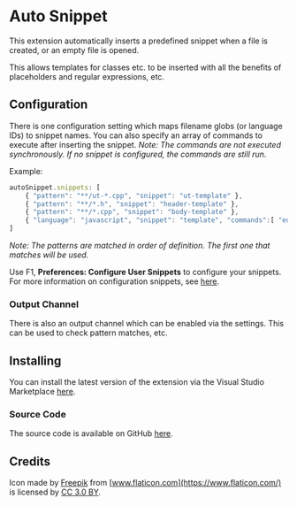 # Auto Snippet

This extension automatically inserts a predefined snippet when a file is created, or an empty file is opened.

This allows templates for classes etc. to be inserted with all the benefits of placeholders and regular expressions, etc.

## Configuration

There is one configuration setting which maps filename globs (or language IDs) to snippet names. You can also specify an array of commands to execute after inserting the snippet. *Note: The commands are not executed synchronously. If no snippet is configured, the commands are still run*.

Example:

```javascript
autoSnippet.snippets: [
    { "pattern": "**/ut-*.cpp", "snippet": "ut-template" },
    { "pattern": "**/*.h", "snippet": "header-template" },
    { "pattern": "**/*.cpp", "snippet": "body-template" },
    { "language": "javascript", "snippet": "template", "commands":[ "editor.action.commentLine" ] }
]
```

*Note: The patterns are matched in order of definition. The first one that matches will be used.*

Use F1, **Preferences: Configure User Snippets** to configure your snippets. For more information on configuration snippets, see [here](https://code.visualstudio.com/docs/editor/userdefinedsnippets).

### Output Channel

There is also an output channel which can be enabled via the settings. This can be used to check pattern matches, etc.

## Installing

You can install the latest version of the extension via the Visual Studio Marketplace [here](https://marketplace.visualstudio.com/items?itemName=Gruntfuggly.auto-snippet).

### Source Code

The source code is available on GitHub [here](https://github.com/Gruntfuggly/auto-snippet).

## Credits

Icon made by [Freepik](https://www.freepik.com) from [www.flaticon.com](https://www.flaticon.com/) is licensed by [CC 3.0 BY](http://creativecommons.org/licenses/by/3.0/).

